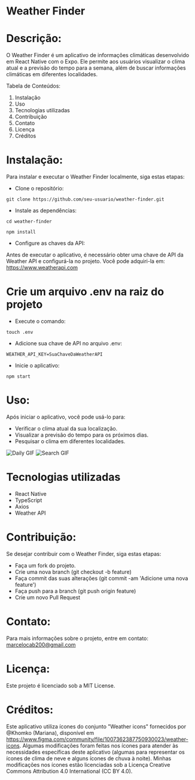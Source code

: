 # Weather Finder #



# Descrição:

O Weather Finder é um aplicativo de informações climáticas desenvolvido em React Native com o Expo. Ele permite aos usuários visualizar o clima atual e a previsão do tempo para a semana, além de buscar informações climáticas em diferentes localidades.

Tabela de Conteúdos:

1. Instalação
2. Uso
3. Tecnologias utilizadas
4. Contribuição
5. Contato
6. Licença
7. Créditos


# Instalação:

Para instalar e executar o Weather Finder localmente, siga estas etapas:


- Clone o repositório:

`git clone https://github.com/seu-usuario/weather-finder.git`



- Instale as dependências: 

`cd weather-finder`

`npm install`



- Configure as chaves da API:

Antes de executar o aplicativo, é necessário obter uma chave de API da Weather API e configurá-la no projeto. 
Você pode adquiri-la em:
https://www.weatherapi.com


# Crie um arquivo .env na raiz do projeto

- Execute o comando:

`touch .env`


- Adicione sua chave de API no arquivo .env:

`WEATHER_API_KEY=SuaChaveDaWeatherAPI`


- Inicie o aplicativo:

`npm start`


# Uso:

Após iniciar o aplicativo, você pode usá-lo para:

- Verificar o clima atual da sua localização.
- Visualizar a previsão do tempo para os próximos dias.
- Pesquisar o clima em diferentes localidades.

![Daily GIF](https://github.com/marcelocab200/Weather-Finder/blob/master/assets/Daily-GIF.gif?raw=true) ![Search GIF](https://github.com/marcelocab200/Weather-Finder/blob/master/assets/Search-GIF.gif?raw=true)

# Tecnologias utilizadas

- React Native
- TypeScript
- Axios
- Weather API


# Contribuição:

Se desejar contribuir com o Weather Finder, siga estas etapas:

- Faça um fork do projeto.
- Crie uma nova branch (git checkout -b feature)
- Faça commit das suas alterações (git commit -am 'Adicione uma nova feature')
- Faça push para a branch (git push origin feature)
- Crie um novo Pull Request


# Contato:

Para mais informações sobre o projeto, entre em contato:
marcelocab200@gmail.com


# Licença:

Este projeto é licenciado sob a MIT License.


# Créditos:

Este aplicativo utiliza ícones do conjunto "Weather icons" fornecidos por @Khomko (Mariana), disponível em https://www.figma.com/community/file/1007362387750930023/weather-icons. 
Algumas modificações foram feitas nos ícones para atender às necessidades específicas deste aplicativo (algumas para representar os ícones de clima de neve e alguns ícones de chuva à noite). 
Minhas modificações nos ícones estão licenciadas sob a Licença Creative Commons Attribution 4.0 International (CC BY 4.0).
